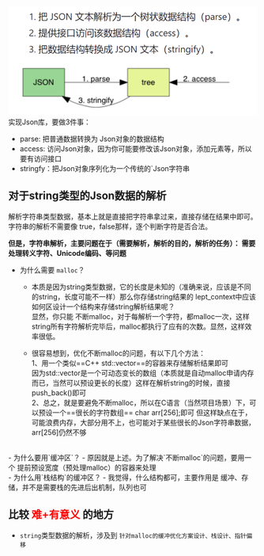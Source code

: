 
![alt text](image-1.png)
实现Json库，要做3件事：
- parse: 把普通数据转换为 Json对象的数据结构
- access: 访问Json对象，因为你可能要修改该Json对象，添加元素等，所以要有访问接口
- stringfy：把Json对象序列化为一个传统的`Json字符串


## 对于string类型的Json数据的解析

解析字符串类型数据，基本上就是直接把字符串拿过来，直接存储在结果中即可。
字符串的解析不需要像 true，false那样，逐个判断字符是否合法。

<b>但是，字符串解析，主要问题在于（需要解析，解析的目的，解析的任务）：
    需要处理转义字符、Unicode编码、等问题</b>

- 为什么需要 `malloc`？
    - 本质是因为string类型数据，它的长度是未知的（准确来说，应该是不同的string，长度可能不一样）那么你存储string结果的 lept_context中应该如何区设计一个结构来存储string解析结果呢？
    <br>显然，你只能 不断malloc，对于每解析一个字符，都malloc一次，这样string所有字符解析完毕后，malloc都执行了应有的次数。显然，这样效率很低。<br>

    - 很容易想到，优化不断malloc的问题，有以下几个方法：<br>
    1、用一个类似==C++ std::vector==的容器来存储解析结果即可<br>
    因为std::vector是一个可动态变长的数组（本质就是自动malloc申请内存而已，当然可以预设更长的长度）这样在解析string的时候，直接push_back()即可<br>
    2、总之，就是要避免不断malloc，所以在C语言（当然项目场景）下，可以预设一个==很长的字符数组== char arr[256];即可
    但这样缺点在于，可能浪费内存，大部分用不上，也可能对于某些很长的Json字符串数据，arr[256]仍然不够
<br>
- 为什么要用`缓冲区`？
    - 原因就是上述。为了解决`不断malloc`的问题，要用一个 提前预设宽度（预处理malloc）的容器来处理
<br>
- 为什么用`栈结构`的缓冲区？
    - 我觉得，什么结构都可，主要作用是 缓冲、存储，并不是需要栈的先进后出机制，队列也可


## 比较 <font color="red">难+有意义</font> 的地方

- `string`类型数据的解析，涉及到 `针对malloc的缓冲优化方案设计、栈设计、指针偏移`